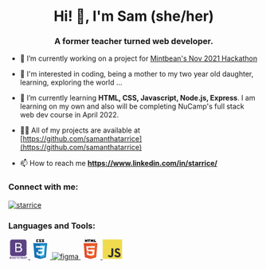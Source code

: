 <h1 align="center">Hi! 👋, I'm Sam (she/her)</h1>
<h3 align="center">A former teacher turned web developer.</h3>

- 🔭 I’m currently working on a project for [Mintbean's Nov 2021 Hackathon](https://github.com/samanthatarrice/bobs_search_and_paint)

- 👀 I'm interested in coding, being a mother to my two year old daughter, learning, exploring the world ...

- 🌱 I’m currently learning **HTML, CSS, Javascript, Node.js, Express**. I am learning on my own and also will be completing NuCamp's full stack web dev course in April 2022.

- 👨‍💻 All of my projects are available at [https://github.com/samanthatarrice](https://github.com/samanthatarrice)

- 📫 How to reach me **https://www.linkedin.com/in/starrice/**

<h3 align="left">Connect with me:</h3>
<p align="left">
<a href="https://linkedin.com/in/starrice" target="blank"><img align="center" src="https://raw.githubusercontent.com/rahuldkjain/github-profile-readme-generator/master/src/images/icons/Social/linked-in-alt.svg" alt="starrice" height="30" width="40" /></a>
</p>

<h3 align="left">Languages and Tools:</h3>
<p align="left"> <a href="https://getbootstrap.com" target="_blank" rel="noreferrer"> <img src="https://raw.githubusercontent.com/devicons/devicon/master/icons/bootstrap/bootstrap-plain-wordmark.svg" alt="bootstrap" width="40" height="40"/> </a> <a href="https://www.w3schools.com/css/" target="_blank" rel="noreferrer"> <img src="https://raw.githubusercontent.com/devicons/devicon/master/icons/css3/css3-original-wordmark.svg" alt="css3" width="40" height="40"/> </a> <a href="https://www.figma.com/" target="_blank" rel="noreferrer"> <img src="https://www.vectorlogo.zone/logos/figma/figma-icon.svg" alt="figma" width="40" height="40"/> </a> <a href="https://www.w3.org/html/" target="_blank" rel="noreferrer"> <img src="https://raw.githubusercontent.com/devicons/devicon/master/icons/html5/html5-original-wordmark.svg" alt="html5" width="40" height="40"/> </a> <a href="https://developer.mozilla.org/en-US/docs/Web/JavaScript" target="_blank" rel="noreferrer"> <img src="https://raw.githubusercontent.com/devicons/devicon/master/icons/javascript/javascript-original.svg" alt="javascript" width="40" height="40"/> </a> </p>

<!---
samanthatarrice/samanthatarrice is a ✨ special ✨ repository because its `README.md` (this file) appears on your GitHub profile.
You can click the Preview link to take a look at your changes.

- 👋 Hi, I’m Sam! (she/her)
- 🌱 I hava a good understanding of HTML, CSS, Bootstrap, and JS, and currently learning about APIs, Node.js, and Express. React is also next on my list.

- 👩🏻‍💻 Check out some of my pinned repositories to see the projects that best represent my most current work!
--->
